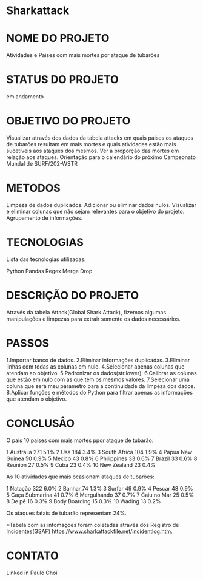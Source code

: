 # Sharkattack
 
# NOME DO PROJETO
Atividades e Paises com mais mortes por ataque de tubarões

# STATUS DO PROJETO
em andamento

# OBJETIVO DO PROJETO
Visualizar através dos dados da tabela attacks em quais paises os ataques de tubarões resultam em mais mortes e quais atividades estão mais sucetíveis aos ataques dos mesmos.
Ver a proporção das mortes em relação aos ataques.
Orientação para o calendário do próximo Campeonato Mundal de SURF/202-WSTR

# METODOS
Limpeza de dados duplicados.
Adicionar  ou eliminar dados nulos.
Visualizar e eliminar colunas que não sejam relevantes para o objetivo do projeto.
Agrupamento de informações.


# TECNOLOGIAS 
Lista das tecnologias utilizadas:

Python
Pandas
Regex
Merge
Drop

# DESCRIÇÃO DO PROJETO
Através da tabela Attack(Global Shark Attack), fizemos algumas manipulações e limpezas para extrair somente os dados necessários.

# PASSOS
1.Importar banco de dados.
2.Eliminar informações duplicadas.
3.Eliminar linhas com todas as colunas em nulo.
4.Selecionar apenas colunas que atendam ao objetivo.
5.Padronizar os dados(str.lower).
6.Calibrar as colunas que estão em nulo com as que tem os mesmos valores.
7.Selecionar uma coluna que será meu parametro para a continuidade da limpeza dos dados.
8.Aplicar funções e métodos do Python para filtrar apenas as informações que atendam o objetivo.

# CONCLUSÂO
O pais 10 países com mais mortes ppor ataque de tubarão:

1	Australia	      271     5.1%
2	Usa	              184     3.4%
3	South Africa      104     1.9%
4	Papua New Guinea   50     0.9%
5	Mexico	           43     0.8%
6	Philippines	       33     0.6%
7	Brazil	           33     0.6%
8	Reunion	           27     0.5%
9	Cuba	           23     0.4%
10  New Zealand	       23     0.4%

As 10 atividades que mais ocasionam ataques de tubarões:

1	Natação	        322       6.0%
2	Banhar	         74       1.3%
3	Surfar        	 49       0.9%
4	Pescar	         48       0.9%
5	Caça Submarina	 41       0.7%
6	Mergulhando	     37       0.7%
7	Caiu no Mar	     25       0.5%   
8	De pé	         16       0.3%
9	Body Boarding    15       0.3%
10	Wading           13       0.2%

Os ataques fatais de tubarão representam 24%.

*Tabela com as infomaçoes foram coletadas através dos Registro de Incidentes(GSAF) https://www.sharkattackfile.net/incidentlog.htm.

# CONTATO
Linked in Paulo Choi